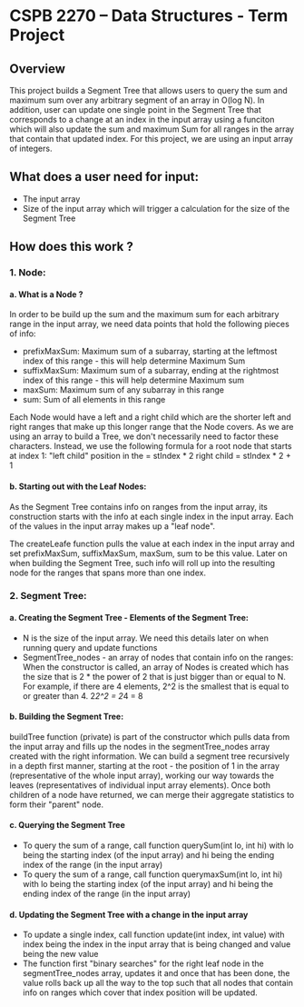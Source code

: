 # CSPB 2270 – Data Structures - Term Project

## Overview

This project builds a Segment Tree that allows users to query the sum and maximum sum over any arbitrary segment of an array in O(log N). In addition, user can update one single point in the Segment Tree that corresponds to a change at an index in the input array using a funciton which will also update the sum and maximum Sum for all ranges in the array that contain that updated index. For this project, we are using an input array of integers. 

## What does a user need for input:
- The input array
- Size of the input array which will trigger a calculation for the size of the Segment Tree

## How does this work ?
### 1. Node:
#### a. What is a Node ? 

In order to be build up the sum and the maximum sum for each arbitrary range in the input array, we need data points that hold the following pieces of info:
- prefixMaxSum: Maximum sum of a subarray, starting at the leftmost index of this range - this will help determine Maximum Sum
- suffixMaxSum: Maximum sum of a subarray, ending at the rightmost index of this range - this will help determine Maximum sum
- maxSum: Maximum sum of any subarray in this range
- sum: Sum of all elements in this range

Each Node would have a left and a right child which are the shorter left and right ranges that make up this longer range that the Node covers. As we are using an array to build a Tree, we don't necessarily need to factor these characters. Instead, we use the following formula for a root node that starts at index 1:
"left child" position in the   = stIndex * 2
right child = stIndex * 2 + 1

#### b. Starting out with the Leaf Nodes:

As the Segment Tree contains info on ranges from the input array, its construction starts with the info at each single index in the input array. Each of the values in the input array makes up a "leaf node".

The createLeafe function pulls the value at each index in the input array and set prefixMaxSum, suffixMaxSum, maxSum, sum to be this value. Later on when building the Segment Tree, such info will roll up into the resulting node for the ranges that spans more than one index. 

### 2. Segment Tree:

#### a. Creating the Segment Tree - Elements of the Segment Tree:

- N is the size of the input array. We need this details later on when running query and update functions
- SegmentTree_nodes - an array of nodes that contain info on the ranges: When the constructor is called, an array of Nodes is created which has the size that is 2 * the power of 2 that is just bigger than or equal to N. For example, if there are 4 elements, 2^2 is the smallest that is equal to or greater than 4. 2*2^2 = 2*4 = 8


#### b. Building the Segment Tree:

buildTree function (private) is part of the constructor which pulls data from the input array and fills up the nodes in the segmentTree_nodes array created with the right information. We can build a segment tree recursively in a depth first manner, starting at the root - the position of 1 in the array (representative of the whole input array), working our way towards the leaves (representatives of individual input array elements). Once both children of a node have returned, we can merge their aggregate statistics to form their "parent" node.

#### c. Querying the Segment Tree

- To query the sum of a range, call function querySum(int lo, int hi) with lo being the starting index (of the input array) and hi being the ending index of the range (in the input array)
- To query the sum of a range, call function querymaxSum(int lo, int hi) with lo being the starting index (of the input array) and hi being the ending index of the range (in the input array)

#### d. Updating the Segment Tree with a change in the input array

- To update a single index, call function update(int index, int value) with index being the index in the input array that is being changed and value being the new value
- The function first "binary searches" for the right leaf node in the segmentTree_nodes array, updates it and once that has been done, the value rolls back up all the way to the top such that all nodes that contain info on ranges which cover that index position will be updated. 


